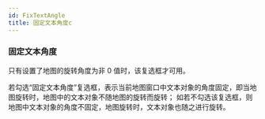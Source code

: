 ```yaml
---
id: FixTextAngle
title: 固定文本角度c
---
```

### 固定文本角度

只有设置了地图的旋转角度为非 0 值时，该复选框才可用。

若勾选“固定文本角度”复选框，表示当前地图窗口中文本对象的角度固定，即当地图旋转时，地图中的文本对象不随地图的旋转而旋转；
如若不勾选该复选框，则地图中文本对象的角度不固定，地图旋转时，文本对象也随之进行旋转。

